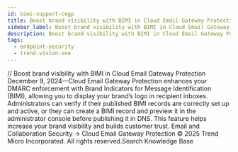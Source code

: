 ```yaml
---
id: bimi-support-cegp
title: Boost brand visibility with BIMI in Cloud Email Gateway Protection
sidebar_label: Boost brand visibility with BIMI in Cloud Email Gateway Protection
description: Boost brand visibility with BIMI in Cloud Email Gateway Protection
tags:
  - endpoint-security
  - trend-vision-one
---
```


/*<![CDATA[*/ $('#title').html($('meta[name=map-description]').attr('content')); /*]]>*/ Boost brand visibility with BIMI in Cloud Email Gateway Protection December 9, 2024—Cloud Email Gateway Protection enhances your DMARC enforcement with Brand Indicators for Message Identification (BIMI), allowing you to display your brand’s logo in recipient inboxes. Administrators can verify if their published BIMI records are correctly set up and active, or they can create a BIMI record and preview it in the administrator console before publishing it in DNS. This feature helps increase your brand visibility and builds customer trust. Email and Collaboration Security → Cloud Email Gateway Protection © 2025 Trend Micro Incorporated. All rights reserved.Search Knowledge Base
